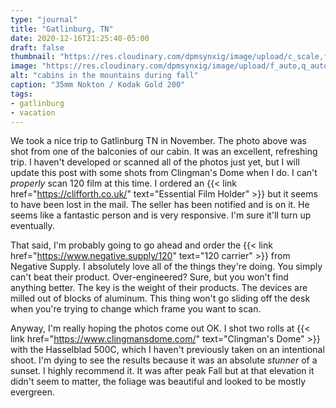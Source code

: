 ```yaml
---
type: "journal"
title: "Gatlinburg, TN"
date: 2020-12-16T21:25:40-05:00
draft: false
thumbnail: "https://res.cloudinary.com/dpmsynxig/image/upload/c_scale,f_auto,q_auto:good,w_700/v1608171874/gatlinburg.jpg"
image: "https://res.cloudinary.com/dpmsynxig/image/upload/f_auto,q_auto:good/v1608171874/gatlinburg.jpg"
alt: "cabins in the mountains during fall"
caption: "35mm Nokton / Kodak Gold 200"
tags:
- gatlinburg
- vacation
---
```


We took a nice trip to Gatlinburg TN in November. The photo above was shot from one of the balconies of our cabin. It was an excellent, refreshing trip. I haven't developed or scanned all of the photos just yet, but I will update this post with some shots from Clingman's Dome when I do. I can't _properly_ scan 120 film at this time. I ordered an {{< link href="https://clifforth.co.uk/" text="Essential Film Holder" >}} but it seems to have been lost in the mail. The seller has been notified and is on it. He seems like a fantastic person and is very responsive. I'm sure it'll turn up eventually.

That said, I'm probably going to go ahead and order the {{< link href="https://www.negative.supply/120" text="120 carrier" >}} from Negative Supply. I absolutely love all of the things they're doing. You simply can't beat their product. Over-engineered? Sure, but you won't find anything better. The key is the weight of their products. The devices are milled out of blocks of aluminum. This thing won't go sliding off the desk when you're trying to change which frame you want to scan.

Anyway, I'm really hoping the photos come out OK. I shot two rolls at {{< link href="https://www.clingmansdome.com/" text="Clingman's Dome" >}} with the Hasselblad 500C, which I haven't previously taken on an intentional shoot. I'm dying to see the results because it was an absolute _stunner_ of a sunset. I highly recommend it. It was after peak Fall but at that elevation it didn't seem to matter, the foliage was beautiful and looked to be mostly evergreen.
